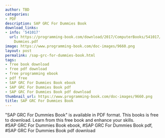 ```yaml
---
author: TBD
categories:
- PDF
description: SAP GRC For Dummies Book
download_links:
- info: '541017'
  url: https://programming-book.com/download/2017/ComputerBooks/541017/SAP GRC For
    Dummies.pdf
image: https://www.programming-book.com/doc-images/9660.png
layout: post
permalink: /sap-grc-for-dummies-book.html
tags:
- free book download
- free pdf download
- free programming ebook
- pdf free
- SAP GRC For Dummies Book ebook
- SAP GRC For Dummies Book pdf
- SAP GRC For Dummies Book pdf download
thumbnail_url: https://www.programming-book.com/doc-images/9660.png
title: SAP GRC For Dummies Book
---
```


 
<div class="item-desc text-justify">
  "SAP GRC For Dummies Book" is available in PDF format. This books is free to download. Learn from this free book and enhance your skills.
  <br>
  #SAP GRC For Dummies Book ebook, #SAP GRC For Dummies Book pdf, #SAP GRC For Dummies Book pdf download
</div>